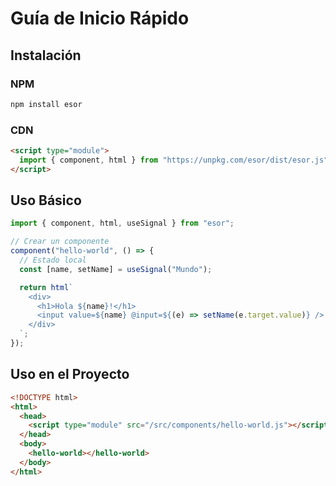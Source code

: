 # Guía de Inicio Rápido

## Instalación

### NPM

```bash
npm install esor
```

### CDN

```html
<script type="module">
  import { component, html } from "https://unpkg.com/esor/dist/esor.js";
</script>
```

## Uso Básico

```javascript
import { component, html, useSignal } from "esor";

// Crear un componente
component("hello-world", () => {
  // Estado local
  const [name, setName] = useSignal("Mundo");

  return html`
    <div>
      <h1>Hola ${name}!</h1>
      <input value=${name} @input=${(e) => setName(e.target.value)} />
    </div>
  `;
});
```

## Uso en el Proyecto

```html
<!DOCTYPE html>
<html>
  <head>
    <script type="module" src="/src/components/hello-world.js"></script>
  </head>
  <body>
    <hello-world></hello-world>
  </body>
</html>
```
